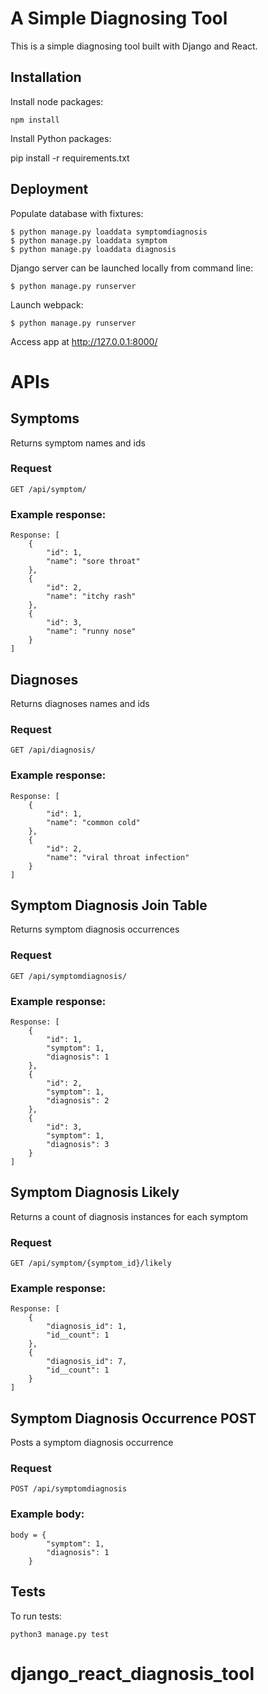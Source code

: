# A Simple Diagnosing Tool 

This is a simple diagnosing tool built with Django and React.

## Installation

Install node packages:

```
npm install
```

Install Python packages:

pip install -r requirements.txt

## Deployment

Populate database with fixtures:

```
$ python manage.py loaddata symptomdiagnosis
$ python manage.py loaddata symptom
$ python manage.py loaddata diagnosis

```

Django server can be launched locally from command line:

```
$ python manage.py runserver
```

Launch webpack:

```
$ python manage.py runserver
```

Access app at http://127.0.0.1:8000/

# APIs

## Symptoms

Returns symptom names and ids

### Request

`GET /api/symptom/`

### Example response:

```
Response: [
    {
        "id": 1,
        "name": "sore throat"
    },
    {
        "id": 2,
        "name": "itchy rash"
    },
    {
        "id": 3,
        "name": "runny nose"
    }
]

```

## Diagnoses

Returns diagnoses names and ids

### Request

`GET /api/diagnosis/`

### Example response:

```
Response: [
    {
        "id": 1,
        "name": "common cold"
    },
    {
        "id": 2,
        "name": "viral throat infection"
    }
]

```

## Symptom Diagnosis Join Table

Returns symptom diagnosis occurrences

### Request

`GET /api/symptomdiagnosis/`

### Example response:

```
Response: [
    {
        "id": 1,
        "symptom": 1,
        "diagnosis": 1
    },
    {
        "id": 2,
        "symptom": 1,
        "diagnosis": 2
    },
    {
        "id": 3,
        "symptom": 1,
        "diagnosis": 3
    }
]

```

## Symptom Diagnosis Likely

Returns a count of diagnosis instances for each symptom

### Request

`GET /api/symptom/{symptom_id}/likely`

### Example response:

```
Response: [
    {
        "diagnosis_id": 1,
        "id__count": 1
    },
    {
        "diagnosis_id": 7,
        "id__count": 1
    }
]

```

## Symptom Diagnosis Occurrence POST

Posts a symptom diagnosis occurrence

### Request

`POST /api/symptomdiagnosis`

### Example body:

```
body = {
        "symptom": 1,
        "diagnosis": 1
    }
```

## Tests

To run tests:

```
python3 manage.py test
```
# django_react_diagnosis_tool
